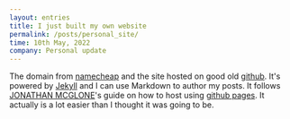 ```yaml
---
layout: entries
title: I just built my own website
permalink: /posts/personal_site/
time: 10th May, 2022
company: Personal update
---
```


The domain from [namecheap](https://www.namecheap.com/) and the site hosted on good old [github](https://github.com/). It's powered by [Jekyll](http://jekyllrb.com) and I can use Markdown to author my posts. It follows [JONATHAN MCGLONE](http://jmcglone.com/guides/github-pages/)'s guide on how to host using [github pages](https://pages.github.com/). It actually is a lot easier than I thought it was going to be.

<div id="photos"></div>